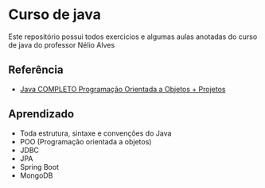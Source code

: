 
#  Curso de java

 Este repositório possui todos exercicios e algumas aulas anotadas do curso de java do professor Nélio Alves



## Referência

 - [Java COMPLETO Programação Orientada a Objetos + Projetos](www.udemy.com/course/java-curso-completo)



## Aprendizado

- Toda estrutura, sintaxe e convenções do Java 
- POO (Programação orientada a objetos)
- JDBC
- JPA
- Spring Boot
- MongoDB
